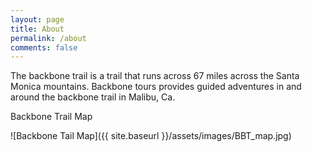 ```yaml
---
layout: page
title: About
permalink: /about
comments: false
---
```


The backbone trail is a trail that runs across 67 miles across the Santa Monica mountains. Backbone tours provides guided adventures in and around the backbone trail in Malibu, Ca.

Backbone Trail Map

![Backbone Tail Map]({{ site.baseurl }}/assets/images/BBT_map.jpg)
